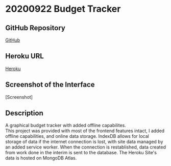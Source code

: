 # 20200922 Budget Tracker 

## GitHub Repository
[GitHub](https://github.com/josephptflanagan/20200922-Budget-Tracker)

## Heroku URL
[Heroku](https://arcane-sea-67344.herokuapp.com/)

## Screenshot of the Interface
[Screenshot]

## Description
A graphical budget tracker with added offline capabilites.
</br>
This project was provided with most of the frontend features intact, I added offline capabilities, and online data storage. IndexDB allows for local storage of data if the internet connection is lost, with site data managed by an added service worker. When the connection is restablished, data created from work done in the interim is sent to the database. The Heroku Site's data is hosted on MongoDB Atlas. 

